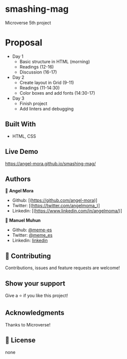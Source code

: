 # smashing-mag
Microverse 5th project

# Proposal

- Day 1
  - Basic structure in HTML (morning)
  - Readings (12-16)
  - Discussion (16-17)
- Day 2
  - Create layout in Grid (9-11)
  - Readings (11-14:30)
  - Color boxes and add fonts (14:30-17)
- Day 3
  - Finish project
  - Add linters and debugging  

## Built With

- HTML, CSS

## Live Demo

https://angel-mora.github.io/smashing-mag/

## Authors

👤 **Angel Mora**

- Github: [(https://github.com/angel-mora)]
- Twitter: [(https://twitter.com/angelmoma_)]
- Linkedin: [(https://www.linkedin.com/in/angelmoma/)]

👤 **Manuel Muhun**
- Github: [@meme-es](https://github.com/meme-es)
- Twitter: [@meme_es](https://twitter.com/meme_es)
- Linkedin: [linkedin](https://www.linkedin.com/in/manuel-elias-b289a638/)

## 🤝 Contributing

Contributions, issues and feature requests are welcome!

## Show your support

Give a ⭐️ if you like this project!

## Acknowledgments

Thanks to Microverse!

## 📝 License

none

